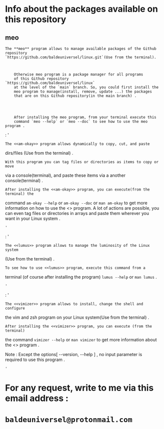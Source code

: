 # Info about the packages available on this repository

## meo

    The **meo** program allows to manage available packages of the Github repository 
    `https://github.com/baldeuniversel/linux.git`(Use from the terminal).


    
        Otherwise meo program is a package manager for all programs
        of this Github repository `https://github.com/baldeuniversel/linux`
        at the level of the `main` branch. So, you could first install the
        meo program to manage(install, remove, update ...) the packages
        that are on this Github repository(in the main branch) .



    
        After installing the meo program, from your terminal execute this
        command `meo --help` or `meo --doc` to see how to use the meo program .





:   ' 

    The <<am-okay>> program allows dynamically to copy, cut, and paste 
dirs/files (Use from the terminal) .

    With this program you can tag files or directories as items to copy or move 
via a console(terminal), and paste these items via a another console(terminal) .

    After installing the <<am-okay>> program, you can execute(from the terminal) the 
command `am-okay --help` or `am-okay --doc` or `man am-okay` to get more information 
on how to use the <<am-okay>> program. A lot of actions are possible, you can even tag 
files or directories in arrays and paste them wherever you want in your Linux system .

    '





:   '

    The <<lumus>> program allows to manage the luminosity of the Linux system 
(Use from the terminal) .

    To see how to use <<lumus>> program, execute this command from a 
terminal (of course after installing the program) `lumus --help` or `man lumus` .

    '





:   '

    The <<vimizer>> program allows to install, change the shell and configure 
the vim and zsh program on your Linux system(Use from the terminal) .

    After installing the <<vimizer>> program, you can execute (from the terminal) 
the command `vimizer --help` or `man vimizer` to get more information about the 
<<vimizer>> program .

Note : Except the options[ --version, --help ] , no input parameter is required 
to use this program .

    '





#####
#####
#####
#
#   For any request, write to me via this email address : 
# `baldeuniversel@protonmail.com`
#
#####
#####
#####
